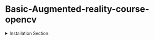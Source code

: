 # Basic-Augmented-reality-course-opencv

<details>
<summary>Installation Section</summary>
<br>

### Windows ※

```bash
pip install opencv-contrib-python 
```

### Linux🐧 or Mac🍎

```bash
pip3 install opencv-contrib-python
```

</br>
</details>





 

